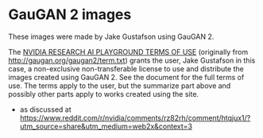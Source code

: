 # GauGAN 2 images

These images were made by Jake Gustafson using GauGAN 2.

The [NVIDIA RESEARCH AI PLAYGROUND TERMS OF USE](term.txt) (originally from <http://gaugan.org/gaugan2/term.txt>) grants the user, Jake Gustafson in this case, a non-exclusive non-transferable license to use and distribute the images created using GauGAN 2. See the document for the full terms of use. The terms apply to the user, but the summarize part above and possibly other parts apply to works created using the site.
- as discussed at <https://www.reddit.com/r/nvidia/comments/rz82rh/comment/htqjux1/?utm_source=share&utm_medium=web2x&context=3>
